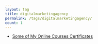 ```yaml
---
layout: tag
title: digitalmarketingagency
permalink: /tags/digitalmarketingagency/
count: 1
---
```


- [Some of My Online Courses Certificates](https://samirpaulb.github.io/blog-jekyll/posts/some-of-my-online-courses-certificates/)
